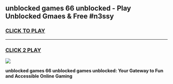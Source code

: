 
## unblocked games 66 unblocked - Play Unblocked Gmaes & Free #n3ssy
<h3>
<a href="https://news.freeplayer.one?title=unblocked_games_66_unblocked&ref=26F">CLICK TO PLAY</a></h3>
<hr>

<h3>
<a href="https://news.freeplayer.one?title=unblocked_games_66_unblocked&ref=26F">CLICK 2 PLAY</a>
  
</h3>

<a href="https://news.freeplayer.one?title=unblocked_games_66_unblocked&ref=26F/"><img src="https://clearcache.store/games.png"></a>


**unblocked games 66 unblocked games unblocked: Your Gateway to Fun and Accessible Online Gaming**
